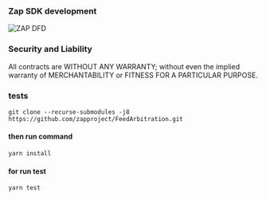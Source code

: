 ### Zap SDK development 

![ZAP DFD](https://github.com/zapproject/FeedArbitration/blob/master/dataflow.png)

### Security and Liability

All contracts are WITHOUT ANY WARRANTY; without even the implied warranty of MERCHANTABILITY or FITNESS FOR A PARTICULAR PURPOSE.

### tests
`git clone --recurse-submodules -j8 https://github.com/zapproject/FeedArbitration.git`


#### then run command
`yarn install`


#### for run test
`yarn test`
